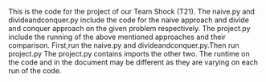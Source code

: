 This is the code for the project of our Team Shock (T21).
The naive.py and divideandconquer.py include the code for the naive approach and divide and conquer approach on the given problem respectively.
The project.py include the running of the above mentioned approaches and their comparison.
First,run the naive.py and divideandconquer.py.Then run project.py 
The project.py contains imports the other two.
The runtime on the code and in the document may be different as they are varying on each run of the code.
